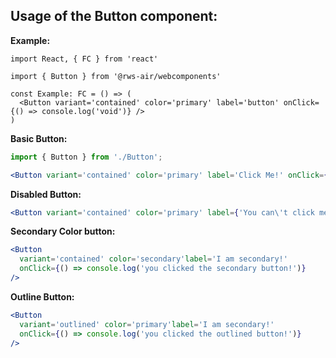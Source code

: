 

## Usage of the Button component:

**Example:**

```tsx
import React, { FC } from 'react'

import { Button } from '@rws-air/webcomponents'

const Example: FC = () => (
  <Button variant='contained' color='primary' label='button' onClick={() => console.log('void')} />
)
```

**Basic Button:**

```jsx
import { Button } from './Button';

<Button variant='contained' color='primary' label='Click Me!' onClick={() => console.log('you clicked the basic button!')} />
```

**Disabled Button:**

```jsx
<Button variant='contained' color='primary' label={'You can\'t click me'} disabled />
```

**Secondary Color button:**

```jsx
<Button
  variant='contained' color='secondary'label='I am secondary!'
  onClick={() => console.log('you clicked the secondary button!')} 
/>
```

**Outline Button:**

```jsx
<Button
  variant='outlined' color='primary'label='I am secondary!'
  onClick={() => console.log('you clicked the outlined button!')} 
/>
```
